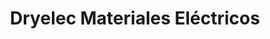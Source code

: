 ---
title: "Dryelec Materiales Eléctricos"
url: /caracas/dryelec-materiales-electricos/
shop: Elektrisch
---